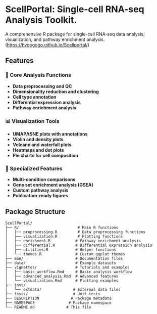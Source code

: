 # ScellPortal: Single-cell RNA-seq Analysis Toolkit. 

A comprehensive R package for single-cell RNA-seq data analysis, visualization, and pathway enrichment analysis. (https://hvgogogo.github.io/Scellportal/)

## Features

### 🔬 Core Analysis Functions
- **Data preprocessing and QC**
- **Dimensionality reduction and clustering**
- **Cell type annotation**
- **Differential expression analysis**
- **Pathway enrichment analysis**

### 📊 Visualization Tools
- **UMAP/tSNE plots with annotations**
- **Violin and density plots**
- **Volcano and waterfall plots**
- **Heatmaps and dot plots**
- **Pie charts for cell composition**

### 🧬 Specialized Features
- **Multi-condition comparisons**
- **Gene set enrichment analysis (GSEA)**
- **Custom pathway analysis**
- **Publication-ready figures**

## Package Structure

```
ScellPortal/
├── R/                          # Main R functions
│   ├── preprocessing.R         # Data preprocessing functions
│   ├── visualization.R         # Plotting functions
│   ├── enrichment.R           # Pathway enrichment analysis
│   ├── differential.R         # Differential expression analysis
│   ├── utilities.R            # Helper functions
│   └── themes.R               # Custom ggplot themes
├── man/                       # Documentation files
├── data/                      # Example datasets
├── vignettes/                 # Tutorials and examples
│   ├── basic_workflow.Rmd     # Basic analysis workflow
│   ├── advanced_analysis.Rmd  # Advanced features
│   └── visualization.Rmd      # Plotting examples
├── inst/
│   └── extdata/              # External data files
├── tests/                    # Unit tests
├── DESCRIPTION              # Package metadata
├── NAMESPACE               # Package namespace
└── README.md              # This file
```
